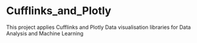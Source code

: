# Cufflinks_and_Plotly
 This project applies Cufflinks and Plotly Data visualisation libraries for Data Analysis and Machine Learning
